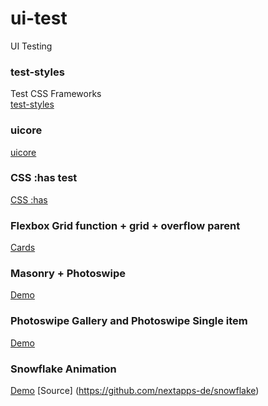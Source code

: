 # ui-test
 UI Testing
 
 ### test-styles
Test CSS Frameworks 	
[test-styles](https://suiramus.github.io/ui-test/test-styles/)
 
### uicore
[uicore](https://suiramus.github.io/ui-test/uicore/)

### CSS :has test
[CSS :has](https://suiramus.github.io/ui-test/has/)

### Flexbox Grid function + grid + overflow parent
[Cards](https://suiramus.github.io/ui-test/cards/)

### Masonry + Photoswipe
[Demo](https://suiramus.github.io/ui-test/masonry-photoswipe/)

### Photoswipe Gallery and Photoswipe Single item
[Demo](https://suiramus.github.io/ui-test/photoswipe-test/)

### Snowflake Animation
[Demo](https://suiramus.github.io/ui-test/snowflake/) 
[Source] (https://github.com/nextapps-de/snowflake)